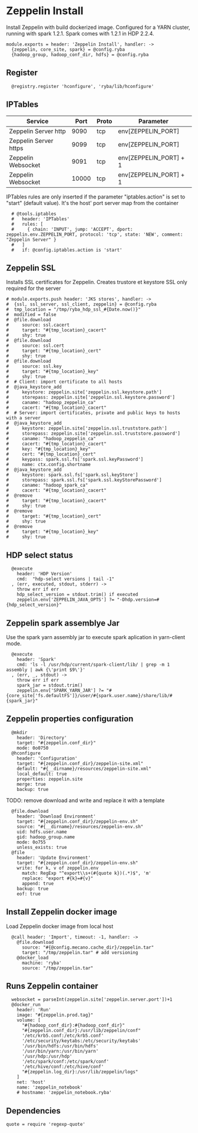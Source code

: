
# Zeppelin Install

Install Zeppelin with build dockerized image.
Configured for a YARN  cluster, running with spark 1.2.1.
Spark comes with 1.2.1 in HDP 2.2.4.

    module.exports = header: 'Zeppelin Install', handler: ->
      {zeppelin, core_site, spark} = @config.ryba
      {hadoop_group, hadoop_conf_dir, hdfs} = @config.ryba

## Register

      @registry.register 'hconfigure', 'ryba/lib/hconfigure'

## IPTables

| Service                 | Port  | Proto | Parameter                |
|-------------------------|-------|-------|--------------------------|
| Zeppelin Server http    | 9090  | tcp   | env[ZEPPELIN_PORT]       |
| Zeppelin Server https   | 9099  | tcp   | env[ZEPPELIN_PORT]       |
| Zeppelin Websocket      | 9091  | tcp   | env[ZEPPELIN_PORT] +  1  |
| Zeppelin Websocket      | 10000 | tcp   | env[ZEPPELIN_PORT] +  1  |

IPTables rules are only inserted if the parameter "iptables.action" is set to
"start" (default value).
It's the  host' port server map from the container

      # @tools.iptables
      #   header: 'IPTables'
      #   rules: [
      #     { chain: 'INPUT', jump: 'ACCEPT', dport: zeppelin.env.ZEPPELIN_PORT, protocol: 'tcp', state: 'NEW', comment: "Zeppelin Server" }
      #   ]
      #   if: @config.iptables.action is 'start'

## Zeppelin SSL

Installs SSL certificates for Zeppelin. Creates trustore et keystore
SSL only required for the server

    # module.exports.push header: 'JKS stores', handler: ->
    #  {ssl, ssl_server, ssl_client, zeppelin} = @config.ryba
    #  tmp_location = "/tmp/ryba_hdp_ssl_#{Date.now()}"
    #  modified = false
    #  @file.download
    #     source: ssl.cacert
    #     target: "#{tmp_location}_cacert"
    #     shy: true
    #  @file.download
    #     source: ssl.cert
    #     target: "#{tmp_location}_cert"
    #     shy: true
    #  @file.download
    #     source: ssl.key
    #     target: "#{tmp_location}_key"
    #     shy: true
    #  # Client: import certificate to all hosts
    #  @java_keystore_add
    #     keystore: zeppelin.site['zeppelin.ssl.keystore.path']
    #     storepass: zeppelin.site['zeppelin.ssl.keystore.password']
    #     caname: "hadoop_zeppelin_ca"
    #     cacert: "#{tmp_location}_cacert"
    #  # Server: import certificates, private and public keys to hosts with a server
    #  @java_keystore_add
    #     keystore: zeppelin.site['zeppelin.ssl.truststore.path']
    #     storepass: zeppelin.site['zeppelin.ssl.truststore.password']
    #     caname: "hadoop_zeppelin_ca"
    #     cacert: "#{tmp_location}_cacert"
    #     key: "#{tmp_location}_key"
    #     cert: "#{tmp_location}_cert"
    #     keypass: spark.ssl.fs['spark.ssl.keyPassword']
    #     name: ctx.config.shortname
    #  @java_keystore_add
    #     keystore: spark.ssl.fs['spark.ssl.keyStore']
    #     storepass: spark.ssl.fs['spark.ssl.keyStorePassword']
    #     caname: "hadoop_spark_ca"
    #     cacert: "#{tmp_location}_cacert"
    #  @remove
    #     target: "#{tmp_location}_cacert"
    #     shy: true
    #  @remove
    #     target: "#{tmp_location}_cert"
    #     shy: true
    #  @remove
    #     target: "#{tmp_location}_key"
    #     shy: true

## HDP select status

      @execute
        header: 'HDP Version'
        cmd:  "hdp-select versions | tail -1"
      , (err, executed, stdout, stderr) ->
        throw err if err
        hdp_select_version = stdout.trim() if executed
        zeppelin.env['ZEPPELIN_JAVA_OPTS'] ?= "-Dhdp.version=#{hdp_select_version}"

## Zeppelin spark assemblye Jar

Use the spark yarn assembly jar to execute spark aplication in yarn-client mode.

      @execute
        header: 'Spark'
        cmd: 'ls -l /usr/hdp/current/spark-client/lib/ | grep -m 1 assembly | awk {\'print $9\'}'
      , (err, _, stdout) ->
        throw err if err
        spark_jar = stdout.trim()
        zeppelin.env['SPARK_YARN_JAR'] ?= "#{core_site['fs.defaultFS']}/user/#{spark.user.name}/share/lib/#{spark_jar}"

## Zeppelin properties configuration

      @mkdir
        header: 'Directory'
        target: "#{zeppelin.conf_dir}"
        mode: 0o0750
      @hconfigure
        header: 'Configuration'
        target: "#{zeppelin.conf_dir}/zeppelin-site.xml"
        default: "#{__dirname}/resources/zeppelin-site.xml"
        local_default: true
        properties: zeppelin.site
        merge: true
        backup: true

TODO: remove download and write and replace it with a template

      @file.download
        header: 'Download Environment'
        target: "#{zeppelin.conf_dir}/zeppelin-env.sh"
        source: "#{__dirname}/resources/zeppelin-env.sh"
        uid: hdfs.user.name
        gid: hadoop_group.name
        mode: 0o755
        unless_exists: true
      @file
        header: 'Update Environment'
        target: "#{zeppelin.conf_dir}/zeppelin-env.sh"
        write: for k, v of zeppelin.env
          match: RegExp "^export\\s+(#{quote k})(.*)$", 'm'
          replace: "export #{k}=#{v}"
          append: true
        backup: true
        eof: true

## Install Zeppelin docker image

Load Zeppelin docker image from local host

      @call header: 'Import', timeout: -1, handler: ->
        @file.download
          source: "#{@config.mecano.cache_dir}/zeppelin.tar"
          target: "/tmp/zeppelin.tar" # add versioning
        @docker_load
          machine: 'ryba'
          source: "/tmp/zeppelin.tar"

## Runs Zeppelin container 

      websocket = parseInt(zeppelin.site['zeppelin.server.port'])+1
      @docker_run
        header: 'Run'
        image: "#{zeppelin.prod.tag}"
        volume: [
          "#{hadoop_conf_dir}:#{hadoop_conf_dir}"
          "#{zeppelin.conf_dir}:/usr/lib/zeppelin/conf"
          '/etc/krb5.conf:/etc/krb5.conf'
          '/etc/security/keytabs:/etc/security/keytabs'
          '/usr/bin/hdfs:/usr/bin/hdfs'
          '/usr/bin/yarn:/usr/bin/yarn'
          '/usr/hdp:/usr/hdp'
          '/etc/spark/conf:/etc/spark/conf'
          '/etc/hive/conf:/etc/hive/conf'
          "#{zeppelin.log_dir}:/usr/lib/zeppelin/logs"
        ]
        net: 'host'
        name: 'zeppelin_notebook'
        # hostname: 'zeppelin_notebook.ryba'

## Dependencies

    quote = require 'regexp-quote'
